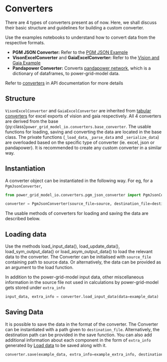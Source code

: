 <!--
SPDX-FileCopyrightText: 2022 Contributors to the Power Grid Model project <dynamic.grid.calculation@alliander.com>

SPDX-License-Identifier: MPL-2.0
-->

# Converters

There are 4 types of converters present as of now. 
Here, we shall discuss their basic structure and guidelines for building a custom converter.

Use the examples notebooks to understand how to convert data from the respective formats. 

- **PGM JSON Converter:** Refer to the [PGM JSON Example](../examples/pgm_json_example.ipynb)
- **VisonExcelConverter** and **GaiaExcelConverter:** Refer to the [Vision and Gaia Example](../examples/vision_gaia_example.ipynb)
- **Pandapower Converter:** Converts [pandapower network](https://pandapower.readthedocs.io/en/stable/elements.html), which is a dictionary of dataframes, to power-grid-model data.

Refer to [converters](../power_grid_model_io.md#converters) in API documentation for more details

## Structure

`VisonExcelConverter` and `GaiaExcelConverter` are inherited from [tabular converters](tabular_converter.md) for excel exports of vision and gaia respectively.
All 4 converters are derived from the base {py:class}`power_grid_model_io.converters.base_converter`. 
The usable functions for loading, saving and converting the data are located in the base class. 
The private functions (`_load_data`, `_parse_data` and `_serialize_data`) are overloaded based on the specific type of converter (ie. excel, json or pandapower). 
It is recommended to create any custom converter in a similar way.

## Instantiation

A converter object can be instantiated in the following way. For eg, for a `PgmJsonConverter`,

```python
from power_grid_model_io.converters.pgm_json_converter import PgmJsonConverter

converter = PgmJsonConverter(source_file=source, destination_file=destination)
```

The usable methods of converters for loading and saving the data are described below.

## Loading data

Use the methods load_input_data(), load_update_data(), load_sym_output_data() or load_asym_output_data() to load the relevant data to the converter.
The Converter can be initialised with `source_file` containing path to source data. Or alternatively, the data can be provided as an argument to the load function.

In addition to the power-grid-model input data, other miscellaneous information in the source file not used in calculations by power-grid-model gets stored under `extra_info`

```python
input_data, extra_info = converter.load_input_data(data=example_data)
```

## Saving Data

It is possible to save the data in the format of the converter.
The Converter can be instantiated with a path given to `destination_file`. 
Alternatively, the destination path can be provided in the save function.
You can also add additional information about each component in the form of `extra_info` generated by [Load data](converter.md#load-data) to be saved along with it.

```python
converter.save(example_data, extra_info=example_extra_info, destination=destination_path)
```
